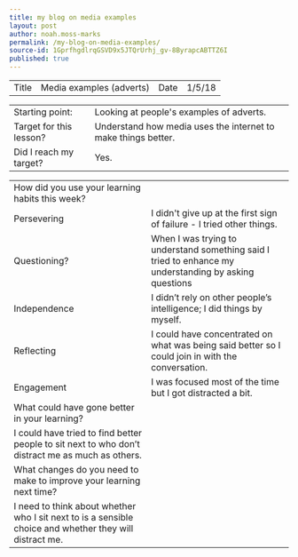 ```yaml
---
title: my blog on media examples
layout: post
author: noah.moss-marks
permalink: /my-blog-on-media-examples/
source-id: 1GprfhgdlrqGSVD9x5JTQrUrhj_gv-8ByrapcABTTZ6I
published: true
---
```

<table>
  <tr>
    <td>Title</td>
    <td>Media examples (adverts)</td>
    <td>Date</td>
    <td>1/5/18</td>
  </tr>
</table>


<table>
  <tr>
    <td>Starting point:</td>
    <td>Looking at people's examples of adverts.</td>
  </tr>
  <tr>
    <td>Target for this lesson?</td>
    <td>Understand how media uses the internet to make things better.</td>
  </tr>
  <tr>
    <td>Did I reach my target? </td>
    <td>Yes.</td>
  </tr>
</table>


<table>
  <tr>
    <td>How did you use your learning habits this week?</td>
    <td></td>
  </tr>
  <tr>
    <td>Persevering</td>
    <td>I didn't give up at the first sign of failure - I tried other things.</td>
  </tr>
  <tr>
    <td>Questioning?</td>
    <td>When I was trying to understand something said I tried to enhance my understanding by asking questions</td>
  </tr>
  <tr>
    <td>Independence</td>
    <td>I didn’t rely on other people’s intelligence; I did things by myself.</td>
  </tr>
  <tr>
    <td>Reflecting</td>
    <td>I could have concentrated on what was being said better so I could join in with the conversation.</td>
  </tr>
  <tr>
    <td>Engagement</td>
    <td>I was focused most of the time but I got distracted a bit.</td>
  </tr>
  <tr>
    <td>What could have gone better in your learning?</td>
    <td></td>
  </tr>
  <tr>
    <td>I could have tried to find better people to sit next to who don’t distract me as much as others.</td>
    <td></td>
  </tr>
  <tr>
    <td>What changes do you need to make to improve your learning next time?</td>
    <td></td>
  </tr>
  <tr>
    <td>I need to think about whether who I sit next to is a sensible choice and whether they will distract me.</td>
    <td></td>
  </tr>
</table>


